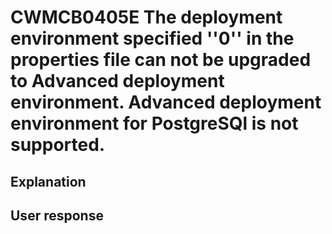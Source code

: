 # CWMCB0405E The deployment environment specified ''0'' in the properties file can not be upgraded to Advanced deployment environment. Advanced deployment environment for PostgreSQl is not supported.

## Explanation

## User response